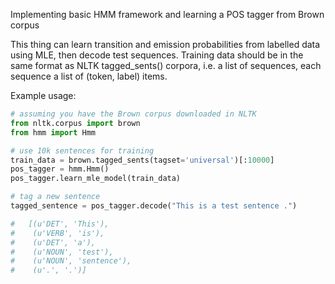 Implementing basic HMM framework and learning a POS tagger from Brown corpus

This thing can learn transition and emission probabilities from labelled data 
using MLE, then decode test sequences. Training data should be in the same
format as NLTK tagged_sents() corpora, i.e. a list of sequences, each sequence
a list of (token, label) items.

Example usage:

```python
# assuming you have the Brown corpus downloaded in NLTK
from nltk.corpus import brown
from hmm import Hmm

# use 10k sentences for training
train_data = brown.tagged_sents(tagset='universal')[:10000]
pos_tagger = hmm.Hmm()
pos_tagger.learn_mle_model(train_data)

# tag a new sentence
tagged_sentence = pos_tagger.decode("This is a test sentence .")

#	[(u'DET', 'This'),
#	 (u'VERB', 'is'),
#	 (u'DET', 'a'),
#	 (u'NOUN', 'test'),
#	 (u'NOUN', 'sentence'),
#	 (u'.', '.')]
```

